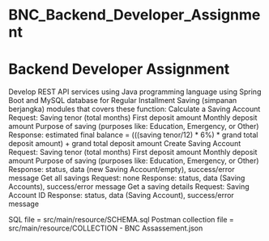 # BNC_Backend_Developer_Assignment

# Backend Developer Assignment

Develop REST API services using Java programming language using Spring Boot and MySQL database for Regular Installment Saving (simpanan berjangka) modules that covers these function:
Calculate a Saving Account
Request:
Saving tenor (total months)
First deposit amount
Monthly deposit amount
Purpose of saving (purposes like: Education, Emergency, or Other)
Response: estimated final balance = (((saving tenor/12) * 6%) * grand total deposit amount) + grand total deposit amount
Create Saving Account
Request:
Saving tenor (total months)
First deposit amount
Monthly deposit amount
Purpose of saving (purposes like: Education, Emergency, or Other)
Response: status, data (new Saving Account/empty), success/error message
Get all savings
Request: none
Response: status, data (Saving Accounts), success/error message
Get a saving details
Request: Saving Account ID
Response: status, data (Saving Account), success/error message

SQL file = src/main/resource/SCHEMA.sql
Postman collection file = src/main/resource/COLLECTION - BNC Assassement.json
